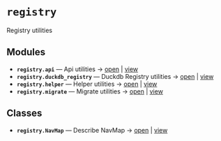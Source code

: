 # `registry`

Registry utilities

<!-- START doctoc generated TOC please keep comment here to allow auto update -->
<!-- END doctoc generated TOC please keep comment here to allow auto update -->

## Modules

- **`registry.api`** — Api utilities → [open](vscode://file//home/paul/kgfoundry/src/registry/api.py:1:1) | [view](https://github.com/github.com/paul-heyse/blob/5dfbe3d9af9aa202dac875e3eeb49578ed9a092b/src/registry/api.py#L1)
- **`registry.duckdb_registry`** — Duckdb Registry utilities → [open](vscode://file//home/paul/kgfoundry/src/registry/duckdb_registry.py:1:1) | [view](https://github.com/github.com/paul-heyse/blob/5dfbe3d9af9aa202dac875e3eeb49578ed9a092b/src/registry/duckdb_registry.py#L1)
- **`registry.helper`** — Helper utilities → [open](vscode://file//home/paul/kgfoundry/src/registry/helper.py:1:1) | [view](https://github.com/github.com/paul-heyse/blob/5dfbe3d9af9aa202dac875e3eeb49578ed9a092b/src/registry/helper.py#L1)
- **`registry.migrate`** — Migrate utilities → [open](vscode://file//home/paul/kgfoundry/src/registry/migrate.py:1:1) | [view](https://github.com/github.com/paul-heyse/blob/5dfbe3d9af9aa202dac875e3eeb49578ed9a092b/src/registry/migrate.py#L1)

## Classes

- **`registry.NavMap`** — Describe NavMap → [open](vscode://file//home/paul/kgfoundry/src/kgfoundry_common/navmap_types.py:32:1) | [view](https://github.com/github.com/paul-heyse/blob/5dfbe3d9af9aa202dac875e3eeb49578ed9a092b/src/kgfoundry_common/navmap_types.py#L32-L45)
<!-- agent:readme v1 sha:5dfbe3d9af9aa202dac875e3eeb49578ed9a092b content:5c84d439672d -->
